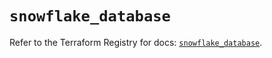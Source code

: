 # `snowflake_database`

Refer to the Terraform Registry for docs: [`snowflake_database`](https://registry.terraform.io/providers/snowflake-labs/snowflake/0.92.0/docs/resources/database).
